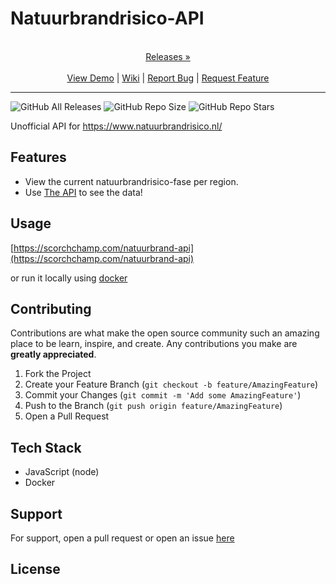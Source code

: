 
# Natuurbrandrisico-API

<p align="center">
  <p align="center">
    <br />
    <a href="https://github.com/ScorchChamp/Natuurbrandrisico-API/releases/">Releases &#187;</a>
    <br />
    <br />
    <a href="https://github.com/ScorchChamp/Natuurbrandrisico-API">View Demo</a> |
    <a href="https://github.com/ScorchChamp/Natuurbrandrisico-API/wiki">Wiki</a> |
    <a href="https://github.com/ScorchChamp/Natuurbrandrisico-API/issues">Report Bug</a> |
    <a href="https://github.com/ScorchChamp/Natuurbrandrisico-API/issues">Request Feature</a>
  </p>
</p>


-------------
![GitHub All Releases](https://img.shields.io/github/downloads/ScorchChamp/Natuurbrandrisico-API/total?style=for-the-badge)
![GitHub Repo Size](https://img.shields.io/github/repo-size/ScorchChamp/Natuurbrandrisico-API?style=for-the-badge)
![GitHub Repo Stars](https://img.shields.io/github/stars/ScorchChamp/Natuurbrandrisico-API?style=for-the-badge)



Unofficial API for https://www.natuurbrandrisico.nl/

## Features


- View the current natuurbrandrisico-fase per region.
- Use [The API](https://scorchchamp.com/natuurbrand-api) to see the data!



## Usage

[https://scorchchamp.com/natuurbrand-api](https://scorchchamp.com/natuurbrand-api)

or run it locally using [docker](https://hub.docker.com/repository/docker/scorchchamp/natuurbrand-api/general)
## Contributing

Contributions are what make the open source community such an amazing place to be learn, inspire, and create. Any contributions you make are **greatly appreciated**.

1. Fork the Project
2. Create your Feature Branch (`git checkout -b feature/AmazingFeature`)
3. Commit your Changes (`git commit -m 'Add some AmazingFeature'`)
4. Push to the Branch (`git push origin feature/AmazingFeature`)
5. Open a Pull Request


## Tech Stack

 - JavaScript (node)
 - Docker

## Support

For support, open a pull request or open an issue [here](https://github.com/ScorchChamp/Natuurbrandrisico-API/issues/new)

## License



<!--This file was generated via https://github.com/ScorchChamp/README.md-generator Credits to: ScorchChamp-->
        